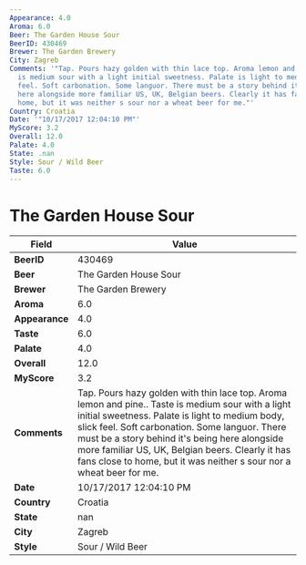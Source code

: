 ```yaml
---
Appearance: 4.0
Aroma: 6.0
Beer: The Garden House Sour
BeerID: 430469
Brewer: The Garden Brewery
City: Zagreb
Comments: '"Tap. Pours hazy golden with thin lace top. Aroma lemon and pine.. Taste
  is medium sour with a light initial sweetness. Palate is light to medium body, slick
  feel. Soft carbonation. Some languor. There must be a story behind it&#39;s being
  here alongside more familiar US, UK, Belgian beers. Clearly it has fans close to
  home, but it was neither s sour nor a wheat beer for me."'
Country: Croatia
Date: '"10/17/2017 12:04:10 PM"'
MyScore: 3.2
Overall: 12.0
Palate: 4.0
State: .nan
Style: Sour / Wild Beer
Taste: 6.0
---
```


# The Garden House Sour

| Field         | Value |
|---------------|-------|
| **BeerID** | 430469 |
| **Beer** | The Garden House Sour |
| **Brewer** | The Garden Brewery |
| **Aroma** | 6.0 |
| **Appearance** | 4.0 |
| **Taste** | 6.0 |
| **Palate** | 4.0 |
| **Overall** | 12.0 |
| **MyScore** | 3.2 |
| **Comments** | Tap. Pours hazy golden with thin lace top. Aroma lemon and pine.. Taste is medium sour with a light initial sweetness. Palate is light to medium body, slick feel. Soft carbonation. Some languor. There must be a story behind it&#39;s being here alongside more familiar US, UK, Belgian beers. Clearly it has fans close to home, but it was neither s sour nor a wheat beer for me. |
| **Date** | 10/17/2017 12:04:10 PM |
| **Country** | Croatia |
| **State** | nan |
| **City** | Zagreb |
| **Style** | Sour / Wild Beer |
